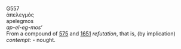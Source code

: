 G557  
ἀπελεγμός  
apelegmos  
*ap-el-eg-mos‘*  
From a compound of [575](g0575) and [1651](g1651) *refutation*, that is,
(by implication) *contempt:* - nought.  
